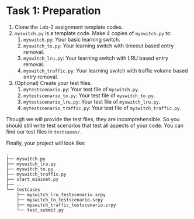 # Task 1: Preparation

1. Clone the Lab-2 assignment template codes.
2. `myswitch.py` is a template code. Make 4 copies of `myswitch.py` to:&#x20;
   1. &#x20;`myswitch.py`: Your basic learning switch.&#x20;
   2. `myswitch_to.py`: Your learning switch with timeout based entry removal.&#x20;
   3. `myswitch_lru.py`: Your learning switch with LRU based entry removal.&#x20;
   4. `myswitch_traffic.py`: Your learning switch with traffic volume based entry removal.
3. (Optional) Create your test files.&#x20;
   1. &#x20;`mytestscenario.py`: Your test file of `myswitch.py`.&#x20;
   2. `mytestscenario_to.py`: Your test file of `myswitch_to.py`.&#x20;
   3. `mytestscenario_lru.py`: Your test file of `myswitch_lru.py`.&#x20;
   4. `mytestscenario_traffic.py`: Your test file of `myswitch_traffic.py`.

Though we will provide the test files, they are incomprehensible. So you should still write test scenarios that test all aspects of your code. You can find our test files in `testcases/`.

Finally, your project will look like:

```
.
├── myswitch.py
├── myswitch_lru.py
├── myswitch_to.py
├── myswitch_traffic.py
├── start_mininet.py
├── ...
└── testcases
    ├── myswitch_lru_testscenario.srpy
    ├── myswitch_to_testscenario.srpy
    ├── myswitch_traffic_testscenario.srpy
    └── test_submit.py
```
